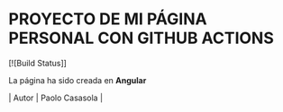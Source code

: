 # PROYECTO DE MI PÁGINA PERSONAL CON GITHUB ACTIONS
[![Build Status]]

La página ha sido creada en **Angular** 

| Autor | Paolo Casasola |

